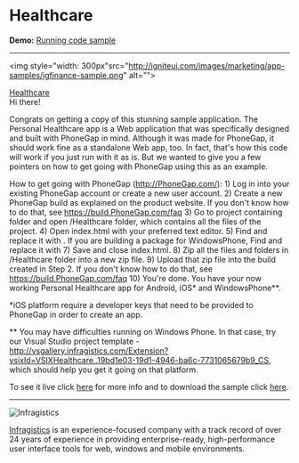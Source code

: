 # Healthcare
**Demo:** [Running code sample](http://igniteui.com/igfinance-sample/)

---

<img style="width: 300px"src="http://igniteui.com/images/marketing/app-samples/igfinance-sample.png" alt="">

[Healthcare](http://igniteui.com/)  
Hi there! 

Congrats on getting a copy of this stunning sample application. The 
Personal Healthcare app is a Web application that was specifically designed 
and built with PhoneGap in mind. Although it was made for PhoneGap, it should 
work fine as a standalone Web app, too. In fact, that's how this code will 
work if you just run with it as is. But we wanted to give you a few pointers 
on how to get going with PhoneGap using this as an example.

How to get going with PhoneGap (http://PhoneGap.com/):
	1) Log in into your existing PhoneGap account or create a new user account.
	2) Create a new PhoneGap build as explained on the product website. 
	   If you don't know how to do that, see https://build.PhoneGap.com/faq
	3) Go to project containing folder and open /Healthcare folder, 
	   which contains all the files of the project.
	4) Open index.html with your preferred text editor.
	5) Find <script src="PhoneGap.mock.js"></script> and replace it with <script src="PhoneGap.js"></script>. If you are building a package for WindowsPhone,
	   Find <script src="config.js"></script> and replace it with <script src="config.wp8.js"></script>
	7) Save and close index.html.
	8) Zip all the files and folders in /Healthcare folder into a new zip file.
	9) Upload that zip file into the build created in Step 2. 
	   If you don't know how to do that, see https://build.PhoneGap.com/faq
	10) You're done. You have your now working Personal Healthcare app for 
	    Android, iOS* and WindowsPhone**.

*iOS platform require a developer keys that need to be 
provided to PhoneGap in order to create an app.

** You may have difficulties running on Windows Phone. 
In that case, try our Visual Studio project template - http://vsgallery.infragistics.com/Extension?vsixId=VSIXHealthcare..19bd1e03-19d1-4946-ba6c-7731065679b9_CS, 
which should help you get it going on that platform.

 To see it live click [here](http://igniteui.com/healthcare-sample/) for more info and to download the sample click [here](https://igniteui.com/download).

---

![Infragistics](https://rawgithub.com/Infragistics-Blogs/github-assets/master/logos/infragistics.png)

[Infragistics](http://infragistics.com) is an experience-focused company with a track record of over 24 years of experience in providing enterprise-ready, high-performance user interface tools for web, windows and mobile environments.